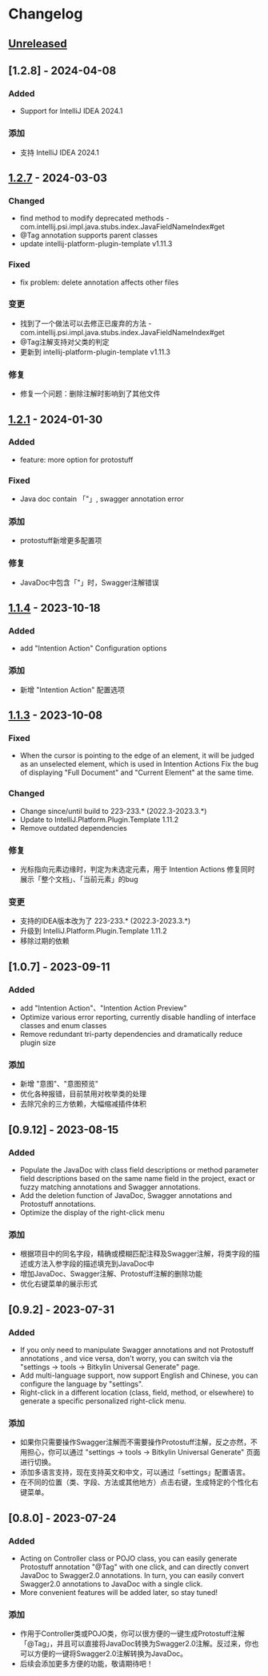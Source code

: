 <!-- Keep a Changelog guide -> https://keepachangelog.com -->

# Changelog

## [Unreleased]

## [1.2.8] - 2024-04-08

### Added

- Support for IntelliJ IDEA 2024.1

### 添加

- 支持 IntelliJ IDEA 2024.1

## [1.2.7] - 2024-03-03

### Changed

- find method to modify deprecated methods - com.intellij.psi.impl.java.stubs.index.JavaFieldNameIndex#get
- @Tag annotation supports parent classes
- update intellij-platform-plugin-template v1.11.3

### Fixed

- fix problem: delete annotation affects other files

### 变更

- 找到了一个做法可以去修正已废弃的方法 - com.intellij.psi.impl.java.stubs.index.JavaFieldNameIndex#get
- @Tag注解支持对父类的判定
- 更新到 intellij-platform-plugin-template v1.11.3

### 修复

- 修复一个问题：删除注解时影响到了其他文件

## [1.2.1] - 2024-01-30

### Added

- feature: more option for protostuff

### Fixed

- Java doc contain 「"」, swagger annotation error

### 添加

- protostuff新增更多配置项

### 修复

- JavaDoc中包含「"」时，Swagger注解错误

## [1.1.4] - 2023-10-18

### Added

- add "Intention Action" Configuration options

### 添加

- 新增 "Intention Action" 配置选项

## [1.1.3] - 2023-10-08

### Fixed

- When the cursor is pointing to the edge of an element, it will be judged as an unselected element, which is used in Intention Actions Fix the bug of displaying "Full Document" and "Current Element" at the same time.

### Changed

- Change since/until build to 223-233.* (2022.3-2023.3.*)
- Update to IntelliJ.Platform.Plugin.Template 1.11.2
- Remove outdated dependencies

### 修复

- 光标指向元素边缘时，判定为未选定元素，用于 Intention Actions 修复同时展示「整个文档」、「当前元素」的bug

### 变更

- 支持的IDEA版本改为了 223-233.* (2022.3-2023.3.*)
- 升级到 IntelliJ.Platform.Plugin.Template 1.11.2
- 移除过期的依赖

## [1.0.7] - 2023-09-11

### Added

- add "Intention Action"、"Intention Action Preview"
- Optimize various error reporting, currently disable handling of interface classes and enum classes
- Remove redundant tri-party dependencies and dramatically reduce plugin size

### 添加

- 新增 "意图"、"意图预览"
- 优化各种报错，目前禁用对枚举类的处理
- 去除冗余的三方依赖，大幅缩减插件体积

## [0.9.12] - 2023-08-15

### Added

- Populate the JavaDoc with class field descriptions or method parameter field descriptions based on the same name field
  in the project, exact or fuzzy matching annotations and Swagger annotations.
- Add the deletion function of JavaDoc, Swagger annotations and Protostuff annotations.
- Optimize the display of the right-click menu

### 添加

- 根据项目中的同名字段，精确或模糊匹配注释及Swagger注解，将类字段的描述或方法入参字段的描述填充到JavaDoc中
- 增加JavaDoc、Swagger注解、Protostuff注解的删除功能
- 优化右键菜单的展示形式

## [0.9.2] - 2023-07-31

### Added

- If you only need to manipulate Swagger annotations and not Protostuff annotations , and vice versa, don't worry, you
  can switch via the "settings -> tools -> Bitkylin Universal Generate" page.
- Add multi-language support, now support English and Chinese, you can configure the language by "settings".
- Right-click in a different location (class, field, method, or elsewhere) to generate a specific personalized
  right-click menu.

### 添加

- 如果你只需要操作Swagger注解而不需要操作Protostuff注解，反之亦然，不用担心，你可以通过 "settings -> tools -> Bitkylin
  Universal Generate" 页面进行切换。
- 添加多语言支持，现在支持英文和中文，可以通过「settings」配置语言。
- 在不同的位置（类、字段、方法或其他地方）点击右键，生成特定的个性化右键菜单。

## [0.8.0] - 2023-07-24

### Added

- Acting on Controller class or POJO class, you can easily generate Protostuff annotation "@Tag" with one click, and can
  directly convert JavaDoc to Swagger2.0 annotations. In turn, you can easily convert Swagger2.0 annotations to JavaDoc
  with a single click.
- More convenient features will be added later, so stay tuned!

### 添加

- 作用于Controller类或POJO类，你可以很方便的一键生成Protostuff注解「@Tag」，并且可以直接将JavaDoc转换为Swagger2.0注解。反过来，你也可以方便的一键将Swagger2.0注解转换为JavaDoc。
- 后续会添加更多方便的功能，敬请期待吧！

[Unreleased]: https://github.com/bitkylin/bitkylin-universal-generate/compare/v1.2.7...main
[1.2.7]: https://github.com/bitkylin/bitkylin-universal-generate/compare/v1.2.1...v1.2.7
[1.2.1]: https://github.com/bitkylin/bitkylin-universal-generate/compare/v1.1.4...v1.2.1
[1.1.4]: https://github.com/bitkylin/bitkylin-universal-generate/compare/v1.1.3...v1.1.4
[1.1.3]: https://github.com/bitkylin/bitkylin-universal-generate/compare/v1.0.7...v1.1.3
